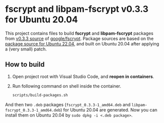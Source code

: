 fscrypt and libpam-fscrypt v0.3.3 for Ubuntu 20.04
==================================================

This project contains files to build **fscrypt** and **libpam-fscrypt** packages from [v0.3.3 source][google/fscrypt@v0.3.3] of [google/fscrypt][].
Package sources are based on the [package source for Ubuntu 22.04][jammy package source], and built on Ubuntu 20.04 after applying a (very small) patch.

How to build
------------

1. Open project root with Visual Studio Code, and **reopen in containers**.
2. Run following command on shell inside the container.

    ```sh
    scripts/build-packages.sh
    ```

And then two `.deb` packages (`fscrypt_0.3.3-1_amd64.deb` and `libpam-fscrypt_0.3.3-1_amd64.deb`) for Ubuntu 20.04 are generated.
Now you can install them on Ubuntu 20.04 by `sudo dpkg -i <.deb package>`.

[google/fscrypt@v0.3.3]: https://github.com/google/fscrypt/releases/tag/v0.3.3
[google/fscrypt]: https://github.com/google/fscrypt
[jammy package source]: https://packages.ubuntu.com/jammy/fscrypt
